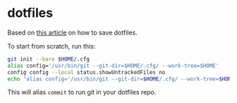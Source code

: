 # dotfiles

Based on [this article](https://www.atlassian.com/git/tutorials/dotfiles) on how to save dotfiles.

To start from scratch, run this:

```bash
git init --bare $HOME/.cfg
alias config='/usr/bin/git --git-dir=$HOME/.cfg/ --work-tree=$HOME'
config config --local status.showUntrackedFiles no
echo "alias config='/usr/bin/git --git-dir=$HOME/.cfg/ --work-tree=$HOME'" >> $HOME/.bashrc
```

This will alias `commit` to run git in your dotfiles repo.
